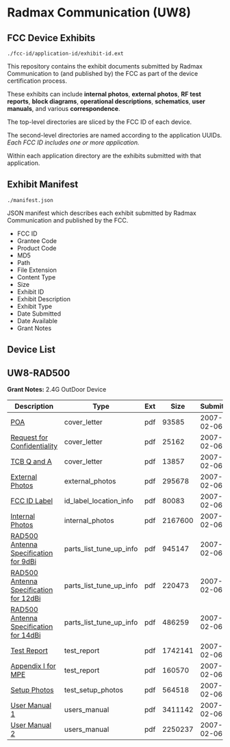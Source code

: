 # Radmax Communication (UW8)
## FCC Device Exhibits

```
./fcc-id/application-id/exhibit-id.ext
```

This repository contains the exhibit documents submitted by Radmax Communication to (and published by) the FCC as part of the device certification process.

These exhibits can include **internal photos**, **external photos**, **RF test reports**, **block diagrams**, **operational descriptions**, **schematics**, **user manuals**, and various **correspondence**.

The top-level directories are sliced by the FCC ID of each device.

The second-level directories are named according to the application UUIDs. *Each FCC ID includes one or more application.*

Within each application directory are the exhibits submitted with that application. 

## Exhibit Manifest

```
./manifest.json
```

JSON manifest which describes each exhibit submitted by Radmax Communication and published by the FCC.

- FCC ID
- Grantee Code
- Product Code
- MD5
- Path
- File Extension
- Content Type
- Size
- Exhibit ID
- Exhibit Description
- Exhibit Type
- Date Submitted
- Date Available
- Grant Notes

## Device List
## UW8-RAD500
**Grant Notes:** 2.4G OutDoor Device

| Description | Type | Ext | Size | Submitted | Available |
| ----------- | ---- | --- | ---- | --------- | --------- |
| [POA](UW8-RAD500/d3e52908622e59604817350ba749e70b/755385.pdf) | cover_letter | pdf | 93585 | 2007-02-06 | 2007-02-06 |
| [Request for Confidentiality](UW8-RAD500/d3e52908622e59604817350ba749e70b/755386.pdf) | cover_letter | pdf | 25162 | 2007-02-06 | 2007-02-06 |
| [TCB Q and A](UW8-RAD500/d3e52908622e59604817350ba749e70b/755387.pdf) | cover_letter | pdf | 13857 | 2007-02-06 | 2007-02-06 |
| [External Photos](UW8-RAD500/d3e52908622e59604817350ba749e70b/755391.pdf) | external_photos | pdf | 295678 | 2007-02-06 | 2007-02-06 |
| [FCC ID Label](UW8-RAD500/d3e52908622e59604817350ba749e70b/755393.pdf) | id_label_location_info | pdf | 80083 | 2007-02-06 | 2007-02-06 |
| [Internal Photos](UW8-RAD500/d3e52908622e59604817350ba749e70b/755392.pdf) | internal_photos | pdf | 2167600 | 2007-02-06 | 2007-02-06 |
| [RAD500 Antenna Specification for 9dBi](UW8-RAD500/d3e52908622e59604817350ba749e70b/693852.pdf) | parts_list_tune_up_info | pdf | 945147 | 2007-02-06 | 2007-02-06 |
| [RAD500 Antenna Specification for 12dBi](UW8-RAD500/d3e52908622e59604817350ba749e70b/693853.pdf) | parts_list_tune_up_info | pdf | 220473 | 2007-02-06 | 2007-02-06 |
| [RAD500 Antenna Specification for 14dBi](UW8-RAD500/d3e52908622e59604817350ba749e70b/693854.pdf) | parts_list_tune_up_info | pdf | 486259 | 2007-02-06 | 2007-02-06 |
| [Test Report](UW8-RAD500/d3e52908622e59604817350ba749e70b/755394.pdf) | test_report | pdf | 1742141 | 2007-02-06 | 2007-02-06 |
| [Appendix I for MPE](UW8-RAD500/d3e52908622e59604817350ba749e70b/755399.pdf) | test_report | pdf | 160570 | 2007-02-06 | 2007-02-06 |
| [Setup Photos](UW8-RAD500/d3e52908622e59604817350ba749e70b/755395.pdf) | test_setup_photos | pdf | 564518 | 2007-02-06 | 2007-02-06 |
| [User Manual 1](UW8-RAD500/d3e52908622e59604817350ba749e70b/755397.pdf) | users_manual | pdf | 3411142 | 2007-02-06 | 2007-02-06 |
| [User Manual 2](UW8-RAD500/d3e52908622e59604817350ba749e70b/755398.pdf) | users_manual | pdf | 2250237 | 2007-02-06 | 2007-02-06 |
